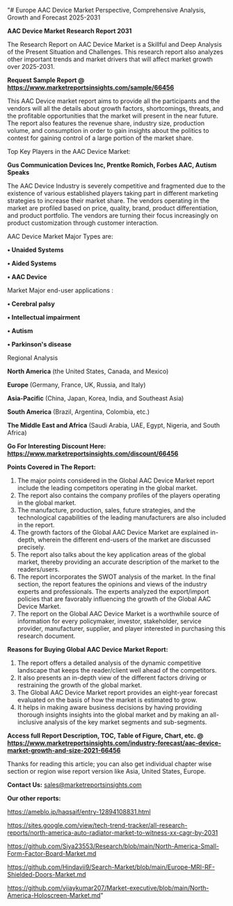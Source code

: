 "# Europe AAC Device Market Perspective, Comprehensive Analysis, Growth and Forecast 2025-2031

<strong>AAC Device Market Research Report 2031</strong>

The Research Report on AAC Device Market is a Skillful and Deep Analysis of the Present Situation and Challenges. This research report also analyzes other important trends and market drivers that will affect market growth over 2025-2031.

<strong>Request Sample Report @ <a href=https://www.marketreportsinsights.com/sample/66456>https://www.marketreportsinsights.com/sample/66456</a></strong>

This AAC Device market report aims to provide all the participants and the vendors will all the details about growth factors, shortcomings, threats, and the profitable opportunities that the market will present in the near future. The report also features the revenue share, industry size, production volume, and consumption in order to gain insights about the politics to contest for gaining control of a large portion of the market share.

Top Key Players in the AAC Device Market:

<strong>Gus Communication Devices Inc, Prentke Romich, Forbes AAC, Autism Speaks</strong>

The AAC Device Industry is severely competitive and fragmented due to the existence of various established players taking part in different marketing strategies to increase their market share. The vendors operating in the market are profiled based on price, quality, brand, product differentiation, and product portfolio. The vendors are turning their focus increasingly on product customization through customer interaction.

AAC Device Market Major Types are:

<strong>• Unaided Systems

• Aided Systems

• AAC Device</strong>

Market Major end-user applications :

<strong>• Cerebral palsy

• Intellectual impairment

• Autism

• Parkinson&#39;s disease</strong>

Regional Analysis

</u><strong><b>North America</b></strong> (the United States, Canada, and Mexico)

<strong><b>Europe </b></strong>(Germany, France, UK, Russia, and Italy)

<strong><b>Asia-Pacific</b></strong> (China, Japan, Korea, India, and Southeast Asia)

<strong><b>South America</b></strong> (Brazil, Argentina, Colombia, etc.)

<strong><b>The Middle East and Africa</b></strong> (Saudi Arabia, UAE, Egypt, Nigeria, and South Africa)

<strong>Go For Interesting Discount Here: <a href=https://www.marketreportsinsights.com/discount/66456>https://www.marketreportsinsights.com/discount/66456</a></strong>

<strong>Points Covered in The Report:</strong>
<ol>
  <li>The major points considered in the Global AAC Device Market report include the leading competitors operating in the global market.</li>
  <li>The report also contains the company profiles of the players operating in the global market.</li>
  <li>The manufacture, production, sales, future strategies, and the technological capabilities of the leading manufacturers are also included in the report.</li>
  <li>The growth factors of the Global AAC Device Market are explained in-depth, wherein the different end-users of the market are discussed precisely.</li>
  <li>The report also talks about the key application areas of the global market, thereby providing an accurate description of the market to the readers/users.</li>
  <li>The report incorporates the SWOT analysis of the market. In the final section, the report features the opinions and views of the industry experts and professionals. The experts analyzed the export/import policies that are favorably influencing the growth of the Global AAC Device Market.</li>
  <li>The report on the Global AAC Device Market is a worthwhile source of information for every policymaker, investor, stakeholder, service provider, manufacturer, supplier, and player interested in purchasing this research document.</li>
</ol>
<strong>Reasons for Buying Global AAC Device Market Report:</strong>

<ol>
  <li>The report offers a detailed analysis of the dynamic competitive landscape that keeps the reader/client well ahead of the competitors.</li>
  <li>It also presents an in-depth view of the different factors driving or restraining the growth of the global market.</li>
  <li>The Global AAC Device Market report provides an eight-year forecast evaluated on the basis of how the market is estimated to grow.</li>
  <li>It helps in making aware business decisions by having providing thorough insights insights into the global market and by making an all-inclusive analysis of the key market segments and sub-segments.</li>
</ol>
<strong>Access full Report Description, TOC, Table of Figure, Chart, etc. @ <a href=https://www.marketreportsinsights.com/industry-forecast/aac-device-market-growth-and-size-2021-66456>https://www.marketreportsinsights.com/industry-forecast/aac-device-market-growth-and-size-2021-66456</a></strong>


Thanks for reading this article; you can also get individual chapter wise section or region wise report version like Asia, United States, Europe.

<strong>Contact Us:</strong>
sales@marketreportsinsights.com

<strong>Our other reports:</strong>

<a href=https://ameblo.jp/haqsaif/entry-12894108831.html>https://ameblo.jp/haqsaif/entry-12894108831.html</a>

<a href=https://sites.google.com/view/tech-trend-tracker/all-research-reports/north-america-auto-radiator-market-to-witness-xx-cagr-by-2031>https://sites.google.com/view/tech-trend-tracker/all-research-reports/north-america-auto-radiator-market-to-witness-xx-cagr-by-2031</a>

<a href=https://github.com/Siya23553/Research/blob/main/North-America-Small-Form-Factor-Board-Market.md>https://github.com/Siya23553/Research/blob/main/North-America-Small-Form-Factor-Board-Market.md</a>

<a href=https://github.com/Hindavii9/Search-Market/blob/main/Europe-MRI-RF-Shielded-Doors-Market.md>https://github.com/Hindavii9/Search-Market/blob/main/Europe-MRI-RF-Shielded-Doors-Market.md</a>

<a href=https://github.com/vijaykumar207/Market-executive/blob/main/North-America-Holoscreen-Market.md>https://github.com/vijaykumar207/Market-executive/blob/main/North-America-Holoscreen-Market.md</a>"
